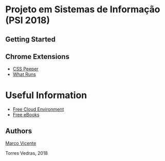 # Projeto em Sistemas de Informação (PSI 2018)

## Getting Started ##

## Chrome Extensions ##
- [CSS Peeper](https://chrome.google.com/webstore/detail/css-peeper/mbnbehikldjhnfehhnaidhjhoofhpehk)
- [What Runs](https://chrome.google.com/webstore/detail/whatruns/cmkdbmfndkfgebldhnkbfhlneefdaaip)

Useful Information
=================
- [Free Cloud Environment](https://wedeploy.com)
- [Free eBooks](https://www.packtpub.com//packt/offers/free-learning/)

## Authors 
[Marco Vicente](https://scholar.google.com/citations?user=uKVB2XgAAAAJ&hl=en&oi=sra)

Torres Vedras, 2018
